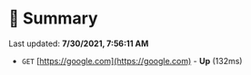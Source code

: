 # 📖 Summary
Last updated: **7/30/2021, 7:56:11 AM**

- `GET` [https://google.com](https://google.com) - **Up** (132ms)

